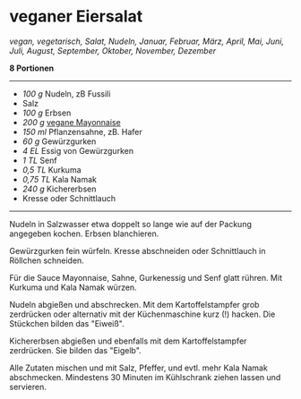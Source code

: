 # veganer Eiersalat

*vegan, vegetarisch, Salat, Nudeln, Januar, Februar, März, April, Mai, Juni, Juli, August, September, Oktober, November, Dezember*

**8 Portionen**

---

- *100 g* Nudeln, zB Fussili
- Salz
- *100 g* Erbsen
- *200 g* [vegane Mayonnaise](mayo.md)
- *150 ml* Pflanzensahne, zB. Hafer
- *60 g* Gewürzgurken
- *4 EL* Essig von Gewürzgurken
- *1 TL* Senf
- *0,5 TL* Kurkuma
- *0,75 TL* Kala Namak
- *240 g* Kichererbsen
- Kresse oder Schnittlauch

---

Nudeln in Salzwasser etwa doppelt so lange wie auf der Packung angegeben kochen. Erbsen blanchieren. 

Gewürzgurken fein würfeln. Kresse abschneiden oder Schnittlauch in Röllchen schneiden.

Für die Sauce Mayonnaise, Sahne, Gurkenessig und Senf glatt rühren. Mit Kurkuma und Kala Namak würzen.

Nudeln abgießen und abschrecken. Mit dem Kartoffelstampfer grob zerdrücken oder alternativ mit der Küchenmaschine kurz (!) hacken. Die Stückchen bilden das "Eiweiß".

Kichererbsen abgießen und ebenfalls mit dem Kartoffelstampfer zerdrücken. Sie bilden das "Eigelb".

Alle Zutaten mischen und mit Salz, Pfeffer, und evtl. mehr Kala Namak abschmecken. Mindestens 30 Minuten im Kühlschrank ziehen lassen und servieren.